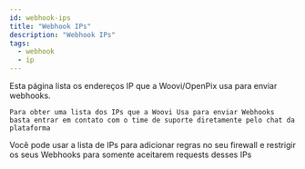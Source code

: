 ```yaml
---
id: webhook-ips
title: "Webhook IPs"
description: "Webhook IPs"
tags:
  - webhook
  - ip
---
```


Esta página lista os endereços IP que a Woovi/OpenPix usa para enviar webhooks.

```
Para obter uma lista dos IPs que a Woovi Usa para enviar Webhooks basta entrar em contato com o time de suporte diretamente pelo chat da plataforma
```

Você pode usar a lista de IPs para adicionar regras no seu firewall e restrigir os seus Webhooks para somente aceitarem requests desses IPs
